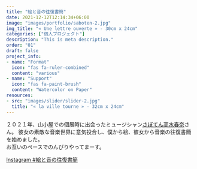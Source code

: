 ```yaml
---
title: "絵と音の往復書簡"
date: 2021-12-12T12:14:34+06:00
image: "images/portfolio/saboten-2.jpg"
img_title: "« Une lettre ouverte » - 30cm x 24cm"
categories: ["個人プロジェクト"]
description: "This is meta description."
order: "01"
draft: false
project_info:
- name: "Format"
  icon: "fas fa-ruler-combined"
  content: "various"
- name: "Support"
  icon: "fas fa-paint-brush"
  content: "Watercolor on Paper"
resources:
- src: "images/slider/slider-2.jpg"
  title: "« la ville tourne » - 32cm x 24cm"
---
```

２０２１年、山小屋での個展時に出会ったミュージシャン[さぼてん高水春奈](http://takamizuharuna.com)さん。
彼女の素敵な音楽世界に意気投合し、僕から絵、彼女から音楽の往復書簡を始めました。  
お互いのペースでのんびりやってまーす。

[Instagram #絵と音の往復書簡](https://www.instagram.com/explore/tags/絵と音の往復書簡/?hl=undefined)
